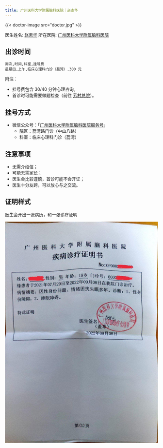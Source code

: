 ```yaml
---
title: 广州医科大学附属脑科医院｜赵素华
---
```

{{< doctor-image src="doctor.jpg" >}}

医生姓名: [赵素华](https://yyk.familydoctor.com.cn/doctor/161469/)
所在医院: [广州医科大学附属脑科医院](https://surl.amap.com/cqAixUZdm1)

## 出诊时间

```csv
周次,时间,科室,挂号费
星期四,上午,临床心理科门诊（荔湾）,300 元
```

附注：

- 挂号费包含 30/40 分钟心理咨询。
- 首诊时可能需要做题检查（前往 [芳村总院](https://amap.com/place/B00140HU1B)）。

## 挂号方式

- 微信公众号：「[广州医科大学附属脑科医院服务号](weixin://gh_3410fe88a5d4)」
  - 院区：荔湾路门诊（中山八路）
  - 科室：临床心理科门诊（荔湾）

## 注意事项

- 无需介绍信；
- 可能无需家长；
- 医生会比较谨慎，首诊可能不会开证；
- 医生十分友跨，可以放心与之交流。

## 证明样式

医生会开出一张病历，和一张诊疗证明

![证明](proof.jpg)
